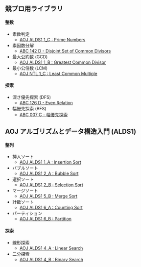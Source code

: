 ## 競プロ用ライブラリ

#### 整数
- 素数判定
    - [AOJ ALDS1 1_C : Prime Numbers](https://github.com/BEN2suzuka/proconlib/blob/master/AOJ/alds1_1c.cpp)
- 素因数分解
    - [ABC 142 D - Disjoint Set of Common Divisors](https://github.com/BEN2suzuka/proconlib/blob/master/AtCoder/abc142d.cpp)
- 最大公約数 (GCD)
    - [AOJ ALDS1 1_B : Greatest Common Divisor](https://github.com/BEN2suzuka/proconlib/blob/master/AOJ/alds1_1b.cpp)
- 最小公倍数 (LCM)
    - [AOJ NTL 1_C : Least Common Multiple](https://github.com/BEN2suzuka/proconlib/blob/master/AOJ/ntl_1c.cpp)

#### 探索
- 深さ優先探索 (DFS)
    - [ABC 126 D - Even Relation](https://github.com/BEN2suzuka/proconlib/blob/master/AtCoder/abc126d.cpp)
- 幅優先探索 (BFS)
    - [ABC 007 C - 幅優先探索](https://github.com/BEN2suzuka/proconlib/blob/master/AtCoder/abc007c.cpp)

## AOJ アルゴリズムとデータ構造入門 (ALDS1)

#### 整列
- 挿入ソート
    - [AOJ ALDS1 1_A : Insertion Sort](https://github.com/BEN2suzuka/proconlib/blob/master/AOJ/alds1_1a.cpp)
- バブルソート
    - [AOJ ALDS1 2_A : Bubble Sort](https://github.com/BEN2suzuka/proconlib/blob/master/AOJ/alds1_2a.cpp)
- 選択ソート
    - [AOJ ALDS1 2_B : Selection Sort](https://github.com/BEN2suzuka/proconlib/blob/master/AOJ/alds1_2b.cpp)
- マージソート
    - [AOJ ALDS1 5_B : Merge Sort](https://github.com/BEN2suzuka/proconlib/blob/master/AOJ/alds1_5b.cpp)
- 計数ソート
    - [AOJ ALDS1 6_A : Counting Sort](https://github.com/BEN2suzuka/proconlib/blob/master/AOJ/alds1_6a.cpp)
- パーティション
    - [AOJ ALDS1 6_B : Partition](https://github.com/BEN2suzuka/proconlib/blob/master/AOJ/alds1_6b.cpp)

#### 探索
- 線形探索
    - [AOJ ALDS1 4_A : Linear Search](https://github.com/BEN2suzuka/proconlib/blob/master/AOJ/alds1_4a.cpp)
- 二分探索
    - [AOJ ALDS1 4_B : Binary Search](https://github.com/BEN2suzuka/proconlib/blob/master/AOJ/alds1_4b.cpp)